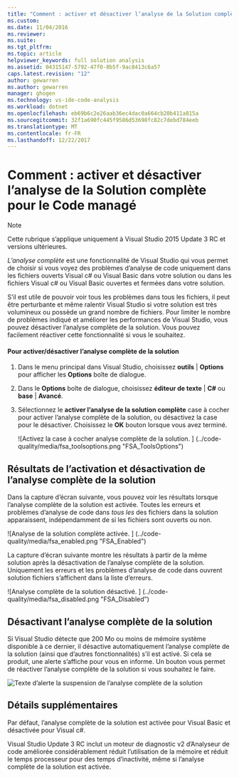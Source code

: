 ```yaml
---
title: "Comment : activer et désactiver l’analyse de la Solution complète pour le Code managé | Documents Microsoft"
ms.custom: 
ms.date: 11/04/2016
ms.reviewer: 
ms.suite: 
ms.tgt_pltfrm: 
ms.topic: article
helpviewer_keywords: full solution analysis
ms.assetid: 04315147-5792-47f0-8b5f-9ac8413c6a57
caps.latest.revision: "12"
author: gewarren
ms.author: gewarren
manager: ghogen
ms.technology: vs-ide-code-analysis
ms.workload: dotnet
ms.openlocfilehash: eb69b6c2e26aab36ec4dac0a664cb20b411a815a
ms.sourcegitcommit: 32f1a690fc445f9586d53698fc82c7debd784eeb
ms.translationtype: MT
ms.contentlocale: fr-FR
ms.lasthandoff: 12/22/2017
---
```

# <a name="how-to-enable-and-disable-full-solution-analysis-for-managed-code"></a>Comment : activer et désactiver l’analyse de la Solution complète pour le Code managé
> [!NOTE]
>  Cette rubrique s’applique uniquement à Visual Studio 2015 Update 3 RC et versions ultérieures.  
  
 *L’analyse complète* est une fonctionnalité de Visual Studio qui vous permet de choisir si vous voyez des problèmes d’analyse de code uniquement dans les fichiers ouverts Visual c# ou Visual Basic dans votre solution ou dans les fichiers Visual c# ou Visual Basic ouvertes et fermées dans votre solution.  
  
 S’il est utile de pouvoir voir tous les problèmes dans tous les fichiers, il peut être perturbante et même ralentir Visual Studio si votre solution est très volumineux ou possède un grand nombre de fichiers.  Pour limiter le nombre de problèmes indiqué et améliorer les performances de Visual Studio, vous pouvez désactiver l’analyse complète de la solution. Vous pouvez facilement réactiver cette fonctionnalité si vous le souhaitez.  
  
#### <a name="to-toggle-full-solution-analysis"></a>Pour activer/désactiver l’analyse complète de la solution  
  
1.  Dans le menu principal dans Visual Studio, choisissez **outils** &#124; **Options** pour afficher les **Options** boîte de dialogue.  
  
2.  Dans le **Options** boîte de dialogue, choisissez **éditeur de texte** &#124; **C#** ou **base** &#124; **Avancé**.  
  
3.  Sélectionnez le **activer l’analyse de la solution complète** case à cocher pour activer l’analyse complète de la solution, ou désactivez la case pour le désactiver. Choisissez le **OK** bouton lorsque vous avez terminé.  
  
     ![Activez la case à cocher analyse complète de la solution. ] (../code-quality/media/fsa_toolsoptions.png "FSA_ToolsOptions")  
  
## <a name="results-of-enabling-and-disabling-full-solution-analysis"></a>Résultats de l’activation et désactivation de l’analyse complète de la solution  
 Dans la capture d’écran suivante, vous pouvez voir les résultats lorsque l’analyse complète de la solution est activée. Toutes les erreurs et problèmes d’analyse de code dans *tous les* des fichiers dans la solution apparaissent, indépendamment de si les fichiers sont ouverts ou non.  
  
 ![Analyse de la solution complète activée. ] (../code-quality/media/fsa_enabled.png "FSA_Enabled")  
  
 La capture d’écran suivante montre les résultats à partir de la même solution après la désactivation de l’analyse complète de la solution. Uniquement les erreurs et les problèmes d’analyse de code dans ouvrent solution fichiers s’affichent dans la liste d’erreurs.  
  
 ![Analyse complète de la solution désactivé. ] (../code-quality/media/fsa_disabled.png "FSA_Disabled")  
  
## <a name="automatically-disabling-full-solution-analysis"></a>Désactivant l’analyse complète de la solution  
 Si Visual Studio détecte que 200 Mo ou moins de mémoire système disponible à ce dernier, il désactive automatiquement l’analyse complète de la solution (ainsi que d’autres fonctionnalités) s’il est activé. Si cela se produit, une alerte s’affiche pour vous en informe. Un bouton vous permet de réactiver l’analyse complète de la solution si vous souhaitez le faire.  
  
 ![Texte d’alerte la suspension de l’analyse complète de la solution](../code-quality/media/fsa_alert.png "FSA_Alert")  
  
## <a name="additional-details"></a>Détails supplémentaires  
 Par défaut, l’analyse complète de la solution est activée pour Visual Basic et désactivée pour Visual c#.  
  
 Visual Studio Update 3 RC inclut un moteur de diagnostic v2 d’Analyseur de code améliorée considérablement réduit l’utilisation de la mémoire et réduit le temps processeur pour des temps d’inactivité, même si l’analyse complète de la solution est activée.